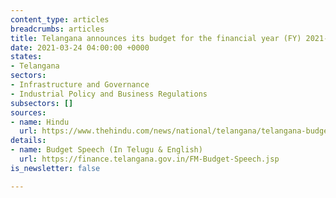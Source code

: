```yaml
---
content_type: articles
breadcrumbs: articles
title: Telangana announces its budget for the financial year (FY) 2021-22
date: 2021-03-24 04:00:00 +0000
states:
- Telangana
sectors:
- Infrastructure and Governance
- Industrial Policy and Business Regulations
subsectors: []
sources:
- name: Hindu
  url: https://www.thehindu.com/news/national/telangana/telangana-budget-outlay-is-230-lakh-cr/article34101138.ece
details:
- name: Budget Speech (In Telugu & English)
  url: https://finance.telangana.gov.in/FM-Budget-Speech.jsp
is_newsletter: false

---
```


